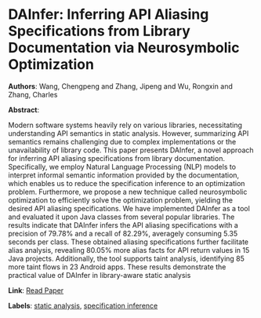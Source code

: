 # DAInfer: Inferring API Aliasing Specifications from Library Documentation via Neurosymbolic Optimization

**Authors**: Wang, Chengpeng and Zhang, Jipeng and Wu, Rongxin and Zhang, Charles

**Abstract**:

Modern software systems heavily rely on various libraries, necessitating understanding API semantics in static analysis. However, summarizing API semantics remains challenging due to complex implementations or the unavailability of library code. This paper presents DAInfer, a novel approach for inferring API aliasing specifications from library documentation. Specifically, we employ Natural Language Processing (NLP) models to interpret informal semantic information provided by the documentation, which enables us to reduce the specification inference to an optimization problem. Furthermore, we propose a new technique called neurosymbolic optimization to efficiently solve the optimization problem, yielding the desired API aliasing specifications. We have implemented DAInfer as a tool and evaluated it upon Java classes from several popular libraries. The results indicate that DAInfer infers the API aliasing specifications with a precision of 79.78% and a recall of 82.29%, averagely consuming 5.35 seconds per class. These obtained aliasing specifications further facilitate alias analysis, revealing 80.05% more alias facts for API return values in 15 Java projects. Additionally, the tool supports taint analysis, identifying 85 more taint flows in 23 Android apps. These results demonstrate the practical value of DAInfer in library-aware static analysis

**Link**: [Read Paper](https://dl.acm.org/doi/pdf/10.1145/3660816)

**Labels**: [static analysis](../../labels/static_analysis.md), [specification inference](../../labels/specification_inference.md)
